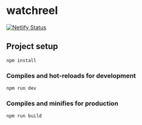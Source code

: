 # watchreel

[![Netlify Status](https://api.netlify.com/api/v1/badges/2401602c-35fe-4bff-adcf-78cb4898e4a9/deploy-status)](https://app.netlify.com/sites/watchreel/deploys)

## Project setup
```
npm install
```

### Compiles and hot-reloads for development
```
npm run dev
```

### Compiles and minifies for production
```
npm run build
```
